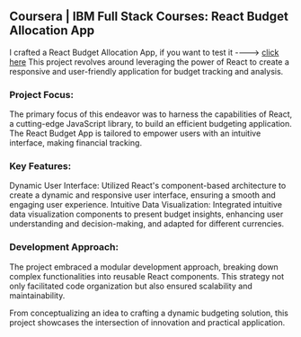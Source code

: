 ## Coursera | IBM Full Stack Courses: React Budget Allocation App

I crafted a React Budget Allocation App, if you want to test it ----> [click here](https://jean-joooo.github.io/ejtos-react_budget_app/) 
This project revolves around leveraging the power of React to create a responsive and user-friendly application for budget tracking and analysis.

### Project Focus:
The primary focus of this endeavor was to harness the capabilities of React, a cutting-edge JavaScript library, to build an efficient budgeting application. The React Budget App is tailored to empower users with an intuitive interface, making financial tracking.

### Key Features:
Dynamic User Interface: Utilized React's component-based architecture to create a dynamic and responsive user interface, ensuring a smooth and engaging user experience.
Intuitive Data Visualization: Integrated intuitive data visualization components to present budget insights, enhancing user understanding and decision-making, and adapted for different currencies.

### Development Approach:
The project embraced a modular development approach, breaking down complex functionalities into reusable React components. This strategy not only facilitated code organization but also ensured scalability and maintainability.

From conceptualizing an idea to crafting a dynamic budgeting solution, this project showcases the intersection of innovation and practical application.

